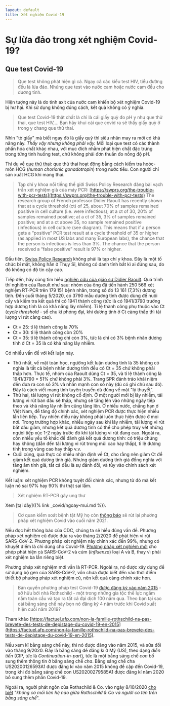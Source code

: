 ```yaml
---
layout: default
title: Xét nghiệm Covid-19
---
```


# Sự lừa đảo trong xét nghiệm Covid-19?

## Que test Covid-19

> Que test không phát hiện gì cả. Ngay cả các kiểu test HIV, tiểu đường đều là lừa đảo. Nhúng que test vào nước cam hoặc nước cam đều cho dương tính.

Hiện tượng này là do tính axit của nước cam khiến bộ xét nghiệm Covid-19 bị hư hại. Khi sử dụng không đúng cách, kết quả không có ý nghĩa.

> Que test Covid-19 thật chất là chỉ là cái giấy quỳ đo pH y như que thử thai, que test HIV,... Bạn hãy khui cái que covid ra sẽ thấy giấy quỳ ở trong y chang que thử thai.

Nhìn "tờ giấy" mà biết ngay đó là giấy quỳ thì siêu nhân may ra mới có khả năng này. *Thấy vậy nhưng không phải vậy.* Mỗi loại que test có các thành phần hóa chất khác nhau, với mục đích nhằm phát hiện chất đặc trưng trong từng tình huống test, chứ không phải đơn thuần đo nồng độ pH.

Thí dụ về [que thử thai](https://www.plannedparenthood.org/learn/pregnancy/pregnancy-tests): que thử thai hoạt động bằng cách kiểm tra hoóc-môn HCG (*human chorionic gonadotropin*) trong nước tiểu. Con người chỉ sản xuất HCG khi mang thai.

> Tạp chí y khoa nổi tiếng thế giới Swiss Policy Research đăng bài vạch trần xét nghiệm giả của máy PCR: [https://swprs.org/the-trouble-with-pcr-tests](https://swprs.org/the-trouble-with-pcr-tests)
> The research group of French professor Didier Raoult has recently shown that at a cycle threshold (ct) of 25, about 70% of samples remained positive in cell culture (i.e. were infectious); at a ct of 30, 20% of samples remained positive; at a ct of 35, 3% of samples remained positive; and at a ct above 35, no sample remained positive (infectious) in cell culture (see diagram). This means that if a person gets a “positive” PCR test result at a cycle threshold of 35 or higher (as applied in most US labs and many European labs), the chance that the person is infectious is less than 3%. The chance that the person received a “false positive” result is 97% or higher.

Đầu tiên, [Swiss Policy Research](https://en.wikipedia.org/wiki/Swiss_Policy_Research) không phải là tạp chí y khoa. Đây là một tố chức bí mật, không hẳn ở Thụy Sĩ, không có danh tính bất kì ai đứng sau, do đó không có độ tin cậy cao.

Tiếp đến, hãy cùng tìm hiểu [nghiên cứu của giáo sư Didier Raoult](https://academic.oup.com/cid/article/72/11/e921/5912603). Quá trình thí nghiệm của Raoult như sau: nhóm của ông đã tiến hành 250 566 xét nghiệm RT-PCR trên 179 151 bệnh nhân, trong số đó 13 161 (7,3%) dương tính. Đến cuối tháng 5/2020, có 3790 mẫu dương tính được dùng để nuôi cấy và kiểm tra kết quả thì có 1941 thành công (tức là có 1941/3790 trường hợp dương tính là có khả năng lây nhiễm). Tỉ lệ thành công phụ thuộc vào Ct (*cycle threshold* - số chu kì phóng đại, khi dương tính ở Ct càng thấp thì tải lượng vi rút càng cao).
* Ct = 25: tỉ lệ thành công là 70%
* Ct = 30: tỉ lệ thành công còn 20%
* Ct = 35: tỉ lệ thành công chỉ còn 3%, tức là chỉ có 3% bệnh nhân dương tính ở Ct = 35 là có khả năng lây nhiễm.

Có nhiều vấn đề với kết luận này.

* Thứ nhất, về mặt toán học, ngưỡng kết luận dương tính là 35 không có nghĩa là tất cả bệnh nhân dương tính đều có Ct = 35 chứ không phải thấp hơn. Thực tế, nhóm của Raoult dùng Ct = 35, và tỉ lệ thành công là 1941/3790 = 51% chứ không phải 3%. Trang SPR đánh tráo khái niệm đến đưa ra con số 3% và nhấn mạnh con số này (dù có ghi chú sau đó). Đây là cách viết mang tính tuyên truyền dù đúng về mặt "lý thuyết".
* Thứ hai, tải lượng vi rút không cố định. Ở một người mới bị lây nhiễm, tải lượng vi rút ban đầu sẽ thấp, nhưng sẽ tăng lên vào những ngày tiếp theo và khả năng lây nhiễm cũng tăng lên. Ở nhiều nước, chẳng hạn ở Việt Nam, để tăng độ chính xác, xét nghiệm PCR được thực hiện nhiều lần liên tiếp. Tuy nhiên điều này không phải luôn thực hiện được ở mọi nơi. Trong trường hợp khác, nhiều ngày sau khi lây nhiễm, tải lượng vi rút bắt đầu giảm, nhưng kết quả dương tính có thể cho phép truy vết những người tiếp xúc 1-2 ngày trước đó khi tải lượng vi rút đang cao. Ngoài ra, còn nhiều yếu tố khác để đánh giá kết quả dương tính: có triệu chứng hay không (dẫn đến tải lượng vi rút trong mũi cao hay thấp), tỉ lệ dương tính trong vùng cao hay thấp v.v.
* Cuối cùng, quả thực có nhiều nhận định về Ct, cho rằng nên giảm Ct để giảm kết quả dương tính giả. Nhưng giảm dương tính giả đồng nghĩa với tăng âm tính giả, tất cả đều là sự đánh đổi, và tùy vào chính sách xét nghiệm.

Kết luận: xét nghiệm PCR không tuyệt đối chính xác, nhưng từ đó mà kết luận nó sai 97% hay 90% thì thật sai lầm.

> Xét nghiệm RT-PCR gây ung thư

Xem [tại đây]({% link _covid/ngoay-mui.md %}).

> Cơ quan kiểm soát bệnh tật Mỹ họ còn [thông báo](https://www.cdc.gov/csels/dls/locs/2021/07-21-2021-lab-alert-Changes_CDC_RT-PCR_SARS-CoV-2_Testing_1.html) sẽ rút lại phương pháp xét nghiệm Covid vào cuối năm 2021.

Nếu đọc hết thông báo của CDC, chúng ta sẽ hiểu đúng vấn đề. Phương pháp xét nghiệm cũ được đưa ra vào tháng 2/2020 để phát hiện vi rút SARS-CoV-2. Phương pháp xét nghiệm này chính xác đến 99%, nhưng có khuyết điểm là chỉ dùng cho Covid-19. [Phương pháp xét nghiệm mới](https://www.cdc.gov/coronavirus/2019-ncov/lab/testing.html) cho phép phát hiện cả SARS-CoV-2 và cúm (*influenza*) loại A và B, thay vì phải xét nghiệm ba lần riêng biệt.

Phương pháp xét nghiệm mới vẫn là RT-PCR. Ngoài ra, nó được xây dựng để sử dụng bộ gen của SARS-CoV-2, vốn chưa được biết đến vào thời điểm thiết bộ phương pháp xét nghiệm cũ, nên kết quả càng chính xác hơn.

> Bản quyền phương pháp test Covid-19 [được đăng ký vào năm 2015](https://pubchem.ncbi.nlm.nih.gov/patent/US-2020279585-A1) - sở hữu bởi nhà Rothschild - một trong những gia tộc thế lực ngầm nắm toàn cầu và tạo ra tất cả đại dịch 100 năm qua. Theo bạn tại sao cái bằng sáng chế này bọn nó đăng ký 4 năm trước khi Covid xuất hiện cuối năm 2019?

Tham khảo [https://factuel.afp.com/non-la-famille-rothschild-na-pas-brevete-des-tests-de-depistage-du-covid-19-en-2015](https://factuel.afp.com/non-la-famille-rothschild-na-pas-brevete-des-tests-de-depistage-du-covid-19-en-2015).

Nếu xem kĩ bằng sáng chế này, thì nó được đăng vào năm 2015, và sửa đổi vào tháng 9/2020. Đây là bằng sáng đế đăng kí ở Mỹ (US), theo dạng *diễn tiến* (CIP, tức là *Continuation-in-part*), tức là một bằng sáng chế *con* bổ sung thêm thông tin ở bằng sáng chế *cha*. Bằng sáng chế cha US20200126593A1 được đăng kí vào năm 2015 không đề cập đến Covid-19, trong khi đó bằng sáng chế con US20200279585A1 được đăng kí năm 2020 bổ sung thêm phần Covid-19.

Ngoài ra, người phát ngôn của Rothschild & Co. vào ngày 8/10/2020 [cho biết](https://factuel.afp.com/non-la-famille-rothschild-na-pas-brevete-des-tests-de-depistage-du-covid-19-en-2015) "*không có mối liên hệ nào giữa Rothschild & Co và người có tên trên bằng sáng chế*".